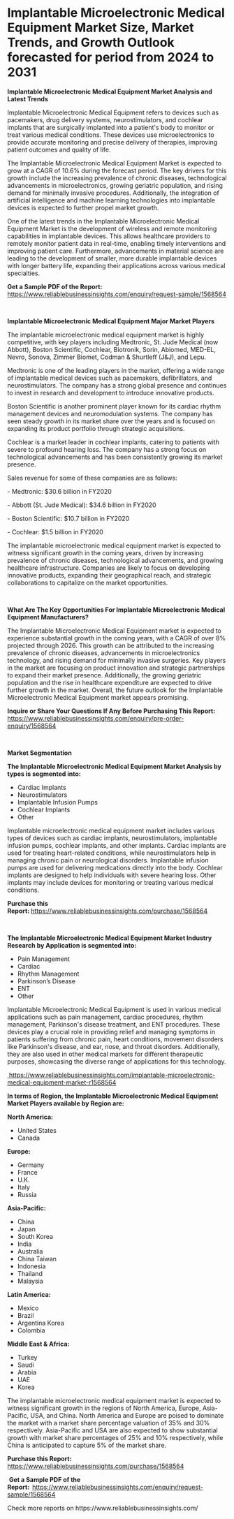 <p><h1>Implantable Microelectronic Medical Equipment Market Size, Market Trends, and Growth Outlook forecasted for period from 2024 to 2031</h1></p><p><strong>Implantable Microelectronic Medical Equipment Market Analysis and Latest Trends</strong></p>
<p><p>Implantable Microelectronic Medical Equipment refers to devices such as pacemakers, drug delivery systems, neurostimulators, and cochlear implants that are surgically implanted into a patient's body to monitor or treat various medical conditions. These devices use microelectronics to provide accurate monitoring and precise delivery of therapies, improving patient outcomes and quality of life.</p><p>The Implantable Microelectronic Medical Equipment Market is expected to grow at a CAGR of 10.6% during the forecast period. The key drivers for this growth include the increasing prevalence of chronic diseases, technological advancements in microelectronics, growing geriatric population, and rising demand for minimally invasive procedures. Additionally, the integration of artificial intelligence and machine learning technologies into implantable devices is expected to further propel market growth.</p><p>One of the latest trends in the Implantable Microelectronic Medical Equipment Market is the development of wireless and remote monitoring capabilities in implantable devices. This allows healthcare providers to remotely monitor patient data in real-time, enabling timely interventions and improving patient care. Furthermore, advancements in material science are leading to the development of smaller, more durable implantable devices with longer battery life, expanding their applications across various medical specialties.</p></p>
<p><strong>Get a Sample PDF of the Report:&nbsp;</strong> <a href="https://www.reliablebusinessinsights.com/enquiry/request-sample/1568564">https://www.reliablebusinessinsights.com/enquiry/request-sample/1568564</a></p>
<p>&nbsp;</p>
<p><strong>Implantable Microelectronic Medical Equipment Major Market Players</strong></p>
<p><p>The implantable microelectronic medical equipment market is highly competitive, with key players including Medtronic, St. Jude Medical (now Abbott), Boston Scientific, Cochlear, Biotronik, Sorin, Abiomed, MED-EL, Nevro, Sonova, Zimmer Biomet, Codman & Shurtleff (J&J), and Lepu.</p><p>Medtronic is one of the leading players in the market, offering a wide range of implantable medical devices such as pacemakers, defibrillators, and neurostimulators. The company has a strong global presence and continues to invest in research and development to introduce innovative products.</p><p>Boston Scientific is another prominent player known for its cardiac rhythm management devices and neuromodulation systems. The company has seen steady growth in its market share over the years and is focused on expanding its product portfolio through strategic acquisitions.</p><p>Cochlear is a market leader in cochlear implants, catering to patients with severe to profound hearing loss. The company has a strong focus on technological advancements and has been consistently growing its market presence.</p><p>Sales revenue for some of these companies are as follows:</p><p>- Medtronic: $30.6 billion in FY2020</p><p>- Abbott (St. Jude Medical): $34.6 billion in FY2020</p><p>- Boston Scientific: $10.7 billion in FY2020</p><p>- Cochlear: $1.5 billion in FY2020</p><p>The implantable microelectronic medical equipment market is expected to witness significant growth in the coming years, driven by increasing prevalence of chronic diseases, technological advancements, and growing healthcare infrastructure. Companies are likely to focus on developing innovative products, expanding their geographical reach, and strategic collaborations to capitalize on the market opportunities.</p></p>
<p>&nbsp;</p>
<p><strong>What Are The Key Opportunities For Implantable Microelectronic Medical Equipment Manufacturers?</strong></p>
<p><p>The Implantable Microelectronic Medical Equipment market is expected to experience substantial growth in the coming years, with a CAGR of over 8% projected through 2026. This growth can be attributed to the increasing prevalence of chronic diseases, advancements in microelectronics technology, and rising demand for minimally invasive surgeries. Key players in the market are focusing on product innovation and strategic partnerships to expand their market presence. Additionally, the growing geriatric population and the rise in healthcare expenditure are expected to drive further growth in the market. Overall, the future outlook for the Implantable Microelectronic Medical Equipment market appears promising.</p></p>
<p><strong>Inquire or Share Your Questions If Any Before Purchasing This Report:</strong> <a href="https://www.reliablebusinessinsights.com/enquiry/pre-order-enquiry/1568564">https://www.reliablebusinessinsights.com/enquiry/pre-order-enquiry/1568564</a></p>
<p>&nbsp;</p>
<p><strong>Market Segmentation</strong></p>
<p><strong>The Implantable Microelectronic Medical Equipment Market Analysis by types is segmented into:</strong></p>
<p><ul><li>Cardiac Implants</li><li>Neurostimulators</li><li>Implantable Infusion Pumps</li><li>Cochlear Implants</li><li>Other</li></ul></p>
<p><p>Implantable microelectronic medical equipment market includes various types of devices such as cardiac implants, neurostimulators, implantable infusion pumps, cochlear implants, and other implants. Cardiac implants are used for treating heart-related conditions, while neurostimulators help in managing chronic pain or neurological disorders. Implantable infusion pumps are used for delivering medications directly into the body. Cochlear implants are designed to help individuals with severe hearing loss. Other implants may include devices for monitoring or treating various medical conditions.</p></p>
<p><strong>Purchase this Report:&nbsp;</strong><a href="https://www.reliablebusinessinsights.com/purchase/1568564">https://www.reliablebusinessinsights.com/purchase/1568564</a></p>
<p>&nbsp;</p>
<p><strong>The Implantable Microelectronic Medical Equipment Market Industry Research by Application is segmented into:</strong></p>
<p><ul><li>Pain Management</li><li>Cardiac</li><li>Rhythm Management</li><li>Parkinson’s Disease</li><li>ENT</li><li>Other</li></ul></p>
<p><p>Implantable Microelectronic Medical Equipment is used in various medical applications such as pain management, cardiac procedures, rhythm management, Parkinson's disease treatment, and ENT procedures. These devices play a crucial role in providing relief and managing symptoms in patients suffering from chronic pain, heart conditions, movement disorders like Parkinson's disease, and ear, nose, and throat disorders. Additionally, they are also used in other medical markets for different therapeutic purposes, showcasing the diverse range of applications for this technology.</p></p>
<p><a href="https://www.reliablebusinessinsights.com/implantable-microelectronic-medical-equipment-market-r1568564">&nbsp;https://www.reliablebusinessinsights.com/implantable-microelectronic-medical-equipment-market-r1568564</a></p>
<p><strong>In terms of Region, the Implantable Microelectronic Medical Equipment Market Players available by Region are:</strong></p>
<p>
    <p> <strong> North America: </strong>
        <ul>
            <li>United States</li>
            <li>Canada</li>
        </ul>
        </p> 
    <p> <strong> Europe: </strong>
        <ul>
            <li>Germany</li>
            <li>France</li>
            <li>U.K.</li>
            <li>Italy</li>
            <li>Russia</li>
        </ul>
        </p> 
    <p> <strong> Asia-Pacific: </strong>
        <ul>
            <li>China</li>
            <li>Japan</li>
            <li>South Korea</li>
            <li>India</li>
            <li>Australia</li>
            <li>China Taiwan</li>
            <li>Indonesia</li>
            <li>Thailand</li>
            <li>Malaysia</li>
        </ul>
        </p> 
    <p> <strong> Latin America: </strong>
        <ul>
            <li>Mexico</li>
            <li>Brazil</li>
            <li>Argentina Korea</li>
            <li>Colombia</li>
        </ul>
        </p> 
    <p> <strong> Middle East & Africa: </strong>
        <ul>
            <li>Turkey</li>
            <li>Saudi</li>
            <li>Arabia</li>
            <li>UAE</li>
            <li>Korea</li>
        </ul>
    </p>
    </p>
<p><p>The implantable microelectronic medical equipment market is expected to witness significant growth in the regions of North America, Europe, Asia-Pacific, USA, and China. North America and Europe are poised to dominate the market with a market share percentage valuation of 35% and 30% respectively. Asia-Pacific and USA are also expected to show substantial growth with market share percentages of 25% and 10% respectively, while China is anticipated to capture 5% of the market share.</p></p>
<p><strong>Purchase this Report: </strong><a href="https://www.reliablebusinessinsights.com/purchase/1568564">https://www.reliablebusinessinsights.com/purchase/1568564</a></p>
<p>&nbsp;<strong>Get a Sample PDF of the Report:&nbsp;&nbsp;</strong><a href="https://www.reliablebusinessinsights.com/enquiry/request-sample/1568564">https://www.reliablebusinessinsights.com/enquiry/request-sample/1568564</a></p>
<p><strong></strong></p>
<p>Check more reports on https://www.reliablebusinessinsights.com/</p>